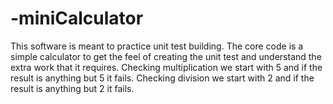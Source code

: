 # -miniCalculator
This software is meant to practice unit test building. The core code is a simple calculator to get the feel of creating the unit test and understand the extra work that it requires.
Checking multiplication we start with 5 and if the result is anything but 5 it fails. 
Checking division we start with 2 and if the result is anything but 2 it fails. 
